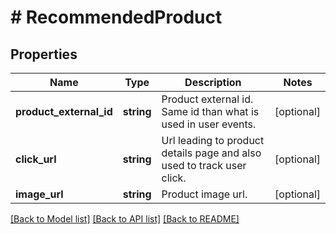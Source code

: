 # # RecommendedProduct

## Properties

Name | Type | Description | Notes
------------ | ------------- | ------------- | -------------
**product_external_id** | **string** | Product external id. Same id than what is used in user events. | [optional]
**click_url** | **string** | Url leading to product details page and also used to track user click. | [optional]
**image_url** | **string** | Product image url. | [optional]

[[Back to Model list]](../../README.md#models) [[Back to API list]](../../README.md#endpoints) [[Back to README]](../../README.md)
